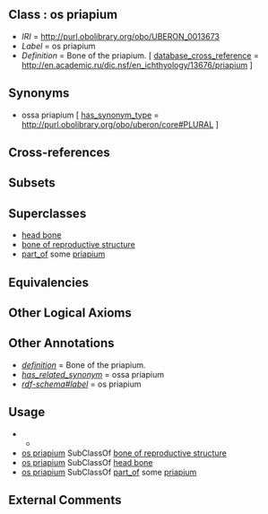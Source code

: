 
## Class : os priapium

 * *IRI* = http://purl.obolibrary.org/obo/UBERON_0013673
 * *Label* = os priapium
 * *Definition* = Bone of the priapium. [ [database_cross_reference](../../ef/oboInOwl#hasDbXref.md) = http://en.academic.ru/dic.nsf/en_ichthyology/13676/priapium ]

## Synonyms

 * ossa priapium [ [has_synonym_type](../../pe/oboInOwl#hasSynonymType.md) = http://purl.obolibrary.org/obo/uberon/core#PLURAL ]

## Cross-references


## Subsets


## Superclasses

 * [head bone](../../UBERON/57/UBERON_0003457.md)
 * [bone of reproductive structure](../../UBERON/19/UBERON_0007719.md)
 * [part_of](../../BFO/50/BFO_0000050.md) some [priapium](../../UBERON/72/UBERON_0013672.md)

## Equivalencies


## Other Logical Axioms


## Other Annotations

 * *[definition](../../IAO/15/IAO_0000115.md)* = Bone of the priapium.
 * *[has_related_synonym](../../ym/oboInOwl#hasRelatedSynonym.md)* = ossa priapium
 * *[rdf-schema#label](../../el/rdf-schema#label.md)* = os priapium

## Usage

 * -
 * [os priapium](../../UBERON/73/UBERON_0013673.md) SubClassOf [bone of reproductive structure](../../UBERON/19/UBERON_0007719.md)
 * [os priapium](../../UBERON/73/UBERON_0013673.md) SubClassOf [head bone](../../UBERON/57/UBERON_0003457.md)
 * [os priapium](../../UBERON/73/UBERON_0013673.md) SubClassOf [part_of](../../BFO/50/BFO_0000050.md) some [priapium](../../UBERON/72/UBERON_0013672.md)

## External Comments

